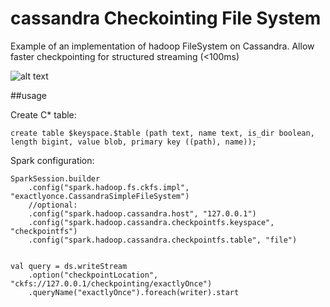 # cassandra Checkointing File System

Example of an implementation of hadoop FileSystem on Cassandra.
Allow faster checkpointing for structured streaming (<100ms) 

![alt text](https://github.com/QuentinAmbard/cassandracheckointingfs/checkpointing-speed.png)

##usage

Create C* table:

    create table $keyspace.$table (path text, name text, is_dir boolean, length bigint, value blob, primary key ((path), name));

Spark configuration:

    SparkSession.builder
        .config("spark.hadoop.fs.ckfs.impl", "exactlyonce.CassandraSimpleFileSystem")
        //optional:
        .config("spark.hadoop.cassandra.host", "127.0.0.1") 
        .config("spark.hadoop.cassandra.checkpointfs.keyspace", "checkpointfs")
        .config("spark.hadoop.cassandra.checkpointfs.table", "file")
        
        
    val query = ds.writeStream
        .option("checkpointLocation", "ckfs://127.0.0.1/checkpointing/exactlyOnce")
        .queryName("exactlyOnce").foreach(writer).start
        